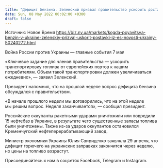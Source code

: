```yaml
---
title: "Дефицит бензина. Зеленский призвал правительство ускорить доставку из ЕС"
date: Sun, 08 May 2022 00:02:00 +0300
draft: false
---
```

Источник: Новое Время https://biz.nv.ua/markets/kogda-poyavitsya-benzin-v-ukraine-zelenskiy-prizval-uskorit-postavki-iz-es-novosti-ukrainy-50240272.html


Война России против Украины — главные события 7 мая

«Ключевое задание для членов правительства — ускорить транспортировку топлива от европейских портов к нашим потребителям. Объем такой транспортировки должен увеличиваться ежедневно», — заявил Зеленский.

Президент напомнил, что на прошлой неделе вопрос дефицита бензина обсуждался с правительством.

«В начале прошлого недели мы договорились, что на этой неделе мы решим вопрос. Неделя заканчивается», — сообщил президент.

Российские оккупанты ракетными ударами уничтожили или повредили 15 нефтебаз в Украине, в результате чего существенные запасы топлива были уничтожены. Также из-за ударов оккупантов остановился Кременчугский нефтеперерабатывающий завод.

Министр экономики Украины Юлия Свириденко заявляла 29 апреля, что дефицит горючего на украинских заправках закончится через неделю, но цены на топливо возрастут.

Присоединяйтесь к нам в соцсетях Facebook, Telegram и Instagram.
